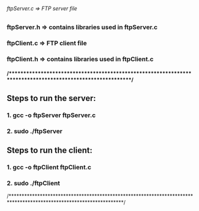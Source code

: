 ###### ftpServer.c => FTP server file
### ftpServer.h => contains libraries used in ftpServer.c
### ftpClient.c => FTP client file
### ftpClient.h => contains libraries used in ftpClient.c

#### /**********************************************************************************************************/

## Steps to run the server:

### 1. gcc -o ftpServer ftpServer.c
### 2. sudo ./ftpServer <Port Number>


## Steps to run the client:

### 1. gcc -o ftpClient ftpClient.c
### 2. sudo ./ftpClient <Server IP> <Server Port Number>


/********************************************************************************************************************/
